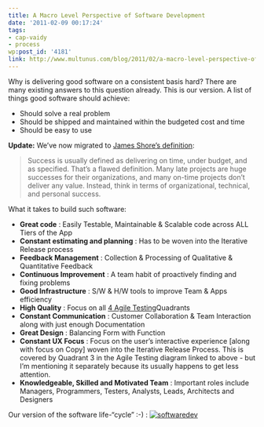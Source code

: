 ```yaml
---
title: A Macro Level Perspective of Software Development
date: '2011-02-09 00:17:24'
tags:
- cap-vaidy
- process
wp:post_id: '4181'
link: http://www.multunus.com/blog/2011/02/a-macro-level-perspective-of-software-development/
---
```


Why is delivering good software on a consistent basis hard? There are many existing answers to this question already. This is our version. A list of things good software should achieve:

- Should solve a real problem
- Should be shipped and maintained within the budgeted cost and time
- Should be easy to use

**Update:**
We’ve now migrated to [James Shore’s definition](http://jamesshore.com/Agile-Book/why_agile.html):

> Success is usually defined as delivering on time, under budget, and as specified. That’s a flawed definition. Many late projects are huge successes for their organizations, and many on-time projects don’t deliver any value. Instead, think in terms of organizational, technical, and personal success.

What it takes to build such software:

- **Great code** : Easily Testable, Maintainable & Scalable code across ALL Tiers of the App
- **Constant estimating and planning** : Has to be woven into the Iterative Release process
- **Feedback Management** : Collection & Processing of Qualitative & Quantitative Feedback
- **Continuous Improvement** : A team habit of proactively finding and fixing problems
- **Good Infrastructure** : S/W & H/W tools to improve Team & Apps efficiency
- **High Quality** : Focus on all [4 Agile Testing](http://onestepbacktwostepsforward.blogspot.com/2009/06/agile-testing-quadrants.html)Quadrants
- **Constant Communication** : Customer Collaboration & Team Interaction along with just enough Documentation
- **Great Design** : Balancing Form with Function
- **Constant UX Focus** : Focus on the user’s interactive experience [along with focus on Copy] woven into the Iterative Release Process. This is covered by Quadrant 3 in the Agile Testing diagram linked to above - but I’m mentioning it separately because its usually happens to get less attention.
- **Knowledgeable, Skilled and Motivated Team** : Important roles include Managers, Programmers, Testers, Analysts, Leads, Architects and Designers

Our version of the software life-“cycle” :-) :
[![softwaredev](https://s3.amazonaws.com/next.multunus.com/wp-content/uploads/2014/01/softwaredev-300x271.png)](https://s3.amazonaws.com/next.multunus.com/wp-content/uploads/2014/01/softwaredev.png)
